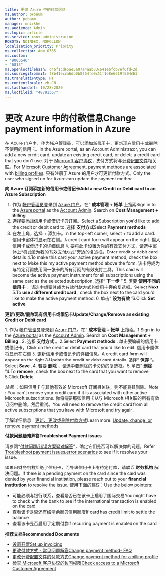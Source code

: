 ```yaml
---
title: 更改 Azure 中的付款信息
ms.author: pebaum
author: pebaum
manager: mnirkhe
ms.audience: Admin
ms.topic: article
ms.service: o365-administration
ROBOTS: NOINDEX, NOFOLLOW
localization_priority: Priority
ms.collection: Adm_O365
ms.custom:
- "9003546"
- "6813"
ms.openlocfilehash: c46f1cd65ae5a07a4aab33c641ebfcb7ef6fd42d
ms.sourcegitcommit: f8b41ecda6db0b8f64fe0c51f1e8e6619f504d61
ms.translationtype: HT
ms.contentlocale: zh-CN
ms.lasthandoff: 10/28/2020
ms.locfileid: "48791367"
---
```

# <a name="change-payment-information-in-azure"></a><span data-ttu-id="f0ae9-102">更改 Azure 中的付款信息</span><span class="sxs-lookup"><span data-stu-id="f0ae9-102">Change payment information in Azure</span></span>

<span data-ttu-id="f0ae9-103">在 Azure 门户中，作为帐户管理员，可以添加新信用卡、更新现有信用卡或删除不使用的信用卡。</span><span class="sxs-lookup"><span data-stu-id="f0ae9-103">In the Azure portal, as an Account Administrator, you can add a new credit card, update an existing credit card, or delete a credit card that you don't use.</span></span> <span data-ttu-id="f0ae9-104">对于 [Microsoft 客户协议](https://docs.microsoft.com/azure/billing/billing-how-to-change-credit-card?WT.mc_id=Portal-Microsoft_Azure_Support#check-access-to-a-microsoft-customer-agreement)，支付方式将与[计费配置文件](https://docs.microsoft.com/azure/billing/billing-how-to-change-credit-card?WT.mc_id=Portal-Microsoft_Azure_Support#change-payment-method-for-a-billing-profile)相关联。</span><span class="sxs-lookup"><span data-stu-id="f0ae9-104">For [Microsoft Customer Agreement](https://docs.microsoft.com/azure/billing/billing-how-to-change-credit-card?WT.mc_id=Portal-Microsoft_Azure_Support#check-access-to-a-microsoft-customer-agreement), payment methods are associated with [billing profiles](https://docs.microsoft.com/azure/billing/billing-how-to-change-credit-card?WT.mc_id=Portal-Microsoft_Azure_Support#change-payment-method-for-a-billing-profile).</span></span> <span data-ttu-id="f0ae9-105">只有注册了 Azure 的用户才可更新付款方式。</span><span class="sxs-lookup"><span data-stu-id="f0ae9-105">Only the user who signed up for Azure can update the payment method.</span></span>

<span data-ttu-id="f0ae9-106">**向 Azure 订阅添加新的信用卡或借记卡**</span><span class="sxs-lookup"><span data-stu-id="f0ae9-106">**Add a new Credit or Debit card to an Azure Subscription**</span></span>

1. <span data-ttu-id="f0ae9-107">作为 [帐户管理员](https://docs.microsoft.com/azure/billing/billing-subscription-transfer?WT.mc_id=Portal-Microsoft_Azure_Support#whoisaa)登录到 [Azure 门户](https://portal.azure.com/)。在“ **成本管理 + 帐单** 上搜索</span><span class="sxs-lookup"><span data-stu-id="f0ae9-107">Sign in to the [Azure portal](https://portal.azure.com/) as the [Account Admin](https://docs.microsoft.com/azure/billing/billing-subscription-transfer?WT.mc_id=Portal-Microsoft_Azure_Support#whoisaa). Search on **Cost Management + Billing**</span></span>
2. <span data-ttu-id="f0ae9-108">选择要添加信用卡或借记卡的订阅。</span><span class="sxs-lookup"><span data-stu-id="f0ae9-108">Select a Subscription you'd like to add the credit or debit card to.</span></span> <span data-ttu-id="f0ae9-109">选择 **支付方式**</span><span class="sxs-lookup"><span data-stu-id="f0ae9-109">Select **Payment methods**</span></span>
3. <span data-ttu-id="f0ae9-110">在左上角，选择 + 添加卡。</span><span class="sxs-lookup"><span data-stu-id="f0ae9-110">In the top-left corner, select + to add a card.</span></span> <span data-ttu-id="f0ae9-111">信用卡窗体将显示在右侧。</span><span class="sxs-lookup"><span data-stu-id="f0ae9-111">A credit card form will appear on the right.</span></span> <span data-ttu-id="f0ae9-112">输入信用卡或借记卡的详细信息 4. 要将此卡设置为你的有效支付方式，请选中窗体上“将此设为我的有效支付方式”旁边的复选框。</span><span class="sxs-lookup"><span data-stu-id="f0ae9-112">Enter credit or debit card details 4.To make this card your active payment method, check the box next to Make this my active payment method above the form.</span></span> <span data-ttu-id="f0ae9-113">该卡将成为与特定订阅使用同一张卡的所有订阅的有效支付工具。</span><span class="sxs-lookup"><span data-stu-id="f0ae9-113">This card will become the active payment instrument for all subscriptions using the same card as the selected subscription.</span></span> <span data-ttu-id="f0ae9-114">选择“ **下一步** ” 5. 若要 **使用不同的信用卡** ，请选中想要其成为有效付款方式的信用卡旁的复选框。</span><span class="sxs-lookup"><span data-stu-id="f0ae9-114">Select **Next** 5.To **use a different credit card** , check the box next to the card you'd like to make the active payment method.</span></span>
<span data-ttu-id="f0ae9-115">6. 单击“ **设为有效** ”</span><span class="sxs-lookup"><span data-stu-id="f0ae9-115">6.Click **Set active**</span></span>

<span data-ttu-id="f0ae9-116">**更新/更改/删除现有信用卡或借记卡**</span><span class="sxs-lookup"><span data-stu-id="f0ae9-116">**Update/Change/Remove an existing Credit or Debit card**</span></span>

<span data-ttu-id="f0ae9-117">1. 作为 [帐户管理员](https://docs.microsoft.com/azure/billing/billing-subscription-transfer?WT.mc_id=Portal-Microsoft_Azure_Support#whoisaa)登录到 [Azure 门户](https://portal.azure.com/)。在“ **成本管理 + 帐单** 上搜索。</span><span class="sxs-lookup"><span data-stu-id="f0ae9-117">1.Sign in to the [Azure portal](https://portal.azure.com/) as the [Account Admin](https://docs.microsoft.com/azure/billing/billing-subscription-transfer?WT.mc_id=Portal-Microsoft_Azure_Support#whoisaa). Search on **Cost Management + Billing** .</span></span>
<span data-ttu-id="f0ae9-118">2. 选择 **支付方式** 。</span><span class="sxs-lookup"><span data-stu-id="f0ae9-118">2.Select **Payment methods** .</span></span> <span data-ttu-id="f0ae9-119">单击要编辑的信用卡或借记卡。</span><span class="sxs-lookup"><span data-stu-id="f0ae9-119">Click on the credit or debit card that you'd like to edit.</span></span> <span data-ttu-id="f0ae9-120">信用卡窗体将显示在右侧 3. 更新信用卡或借记卡的详细信息。</span><span class="sxs-lookup"><span data-stu-id="f0ae9-120">A credit card form will appear on the right 3.Update the credit or debit card details.</span></span> <span data-ttu-id="f0ae9-121">选择“ **保存** ”。</span><span class="sxs-lookup"><span data-stu-id="f0ae9-121">Select **Save** .</span></span>
<span data-ttu-id="f0ae9-122">4. 若要 **删除** ，请选中要删除的卡旁边的复选框。5. 单击“ **删除** ”</span><span class="sxs-lookup"><span data-stu-id="f0ae9-122">4.To **remove** , check the box next to the card that you want to remove 5.Click **Delete**</span></span>

<span data-ttu-id="f0ae9-123">_注意_ ：如果信用卡与其他有效的 Microsoft 订阅相关联，则不能将其删除。</span><span class="sxs-lookup"><span data-stu-id="f0ae9-123">_Note_ : You can't remove your credit card if it is associated with other active Microsoft subscriptions.</span></span> <span data-ttu-id="f0ae9-124">你将需要那张信用卡从与 Microsoft 相关联的所有有效订阅中删除，然后重试。</span><span class="sxs-lookup"><span data-stu-id="f0ae9-124">You will need to remove the credit card from all active subscriptions that you have with Microsoft and try again.</span></span>

<span data-ttu-id="f0ae9-125">了解详细信息：[更新、更改或删除付款方式](https://docs.microsoft.com/azure/billing/billing-how-to-change-credit-card?WT.mc_id=Portal-Microsoft_Azure_Support)</span><span class="sxs-lookup"><span data-stu-id="f0ae9-125">Learn more: [Update, change, or remove payment methods](https://docs.microsoft.com/azure/billing/billing-how-to-change-credit-card?WT.mc_id=Portal-Microsoft_Azure_Support)</span></span>

<span data-ttu-id="f0ae9-126">**付款问题疑难解答**</span><span class="sxs-lookup"><span data-stu-id="f0ae9-126">**Troubleshoot Payment issues**</span></span>

<span data-ttu-id="f0ae9-127">请参阅“[付款问题/错误方案疑难解答](https://support.microsoft.com/help/4505172/troubleshooting-payment-issues)”，确定它们是否可以解决你的问题。</span><span class="sxs-lookup"><span data-stu-id="f0ae9-127">Refer [Troubleshoot payment issues/error scenarios](https://support.microsoft.com/help/4505172/troubleshooting-payment-issues) to see if it resolves your issue.</span></span>

<span data-ttu-id="f0ae9-128">如果因财务机构拒绝了信用卡，而导致信用卡上有待定付款，请联系 **财务机构** 解决问题。</span><span class="sxs-lookup"><span data-stu-id="f0ae9-128">If there is a pending payment on the card since the card was denied by your financial institution, please reach out to your **financial institution** to resolve the issue.</span></span> <span data-ttu-id="f0ae9-129">使用下面的建议：</span><span class="sxs-lookup"><span data-stu-id="f0ae9-129">Use the below pointers:</span></span>

- <span data-ttu-id="f0ae9-130">可能必须与银行联系，查看是否已在该卡上启用了国际交易</span><span class="sxs-lookup"><span data-stu-id="f0ae9-130">You might have to check with the bank to see if the international transaction is enabled on the card</span></span>
- <span data-ttu-id="f0ae9-131">查看该卡是否还有结清余额的信用额度</span><span class="sxs-lookup"><span data-stu-id="f0ae9-131">If card has credit limit to settle the balance</span></span>
- <span data-ttu-id="f0ae9-132">查看该卡是否启用了定期付款</span><span class="sxs-lookup"><span data-stu-id="f0ae9-132">If recurring payment is enabled on the card</span></span>

<span data-ttu-id="f0ae9-133">**推荐文档**</span><span class="sxs-lookup"><span data-stu-id="f0ae9-133">**Recommended Documents**</span></span>

- [<span data-ttu-id="f0ae9-134">设置开票</span><span class="sxs-lookup"><span data-stu-id="f0ae9-134">Set up invoicing</span></span>](https://azure.microsoft.com/pricing/invoicing/)
- [<span data-ttu-id="f0ae9-135">更改付款方式 - 常见问题解答</span><span class="sxs-lookup"><span data-stu-id="f0ae9-135">Change payment method- FAQ</span></span>](https://docs.microsoft.com/azure/billing/billing-how-to-change-credit-card?WT.mc_id=Portal-Microsoft_Azure_Support#frequently-asked-questions)
- [<span data-ttu-id="f0ae9-136">更改计费配置文件的付款方式</span><span class="sxs-lookup"><span data-stu-id="f0ae9-136">Change payment method for a billing profile</span></span>](https://docs.microsoft.com/azure/billing/billing-how-to-change-credit-card?WT.mc_id=Portal-Microsoft_Azure_Support#change-payment-method-for-a-billing-profile)
- [<span data-ttu-id="f0ae9-137">检查 Microsoft 客户协议的访问权限</span><span class="sxs-lookup"><span data-stu-id="f0ae9-137">Check access to a Microsoft Customer Agreement</span></span>](https://docs.microsoft.com/azure/billing/billing-how-to-change-credit-card?WT.mc_id=Portal-Microsoft_Azure_Support#check-access-to-a-microsoft-customer-agreement)